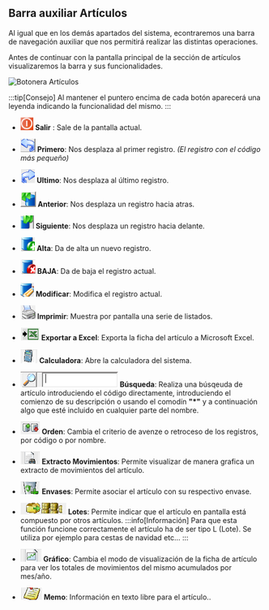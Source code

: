 ## Barra auxiliar Artículos

Al igual que en los demás apartados del sistema, econtraremos una barra de navegación auxiliar que nos permitirá realizar las distintas operaciones.

Antes de continuar con la pantalla principal de la sección de artículos visualizaremos la barra y sus funcionalidades.

![Botonera Artículos](../../Imagenes/Articulos/BotoneraArtículos.png)

:::tip[Consejo]
Al mantener el puntero encima de cada botón aparecerá una leyenda indicando la funcionalidad del mismo.
:::

* ![salir](../../Imagenes/Articulos/Botonera/BTN_SALIR.png)     **Salir** : Sale de la pantalla actual.
* ![Primer registro](../../Imagenes/Articulos/Botonera/BTN_PRIMERO.png) **Primero**: Nos desplaza al primer registro. *(El registro con el código más pequeño)*
* ![Ultimo registro](../../Imagenes/Articulos/Botonera/BTN_ULTIMO.png) **Ultimo**: Nos desplaza al último registro.
* ![Atrás](../../Imagenes/Articulos/Botonera/BTN_ATRAS.png) **Anterior**: Nos desplaza un registro hacia atras.
* ![Adelante](../../Imagenes/Articulos/Botonera/BTN_SIGUIENTE.png) **Siguiente**: Nos desplaza un registro hacia delante.
* ![Alta](../../Imagenes/Articulos/Botonera/BTN_ALTA.png) **Alta**: Da de alta un nuevo registro.
* ![Baja](../../Imagenes/Articulos/Botonera/BTN_BAJA.png) **BAJA**: Da de baja el registro actual.
* ![Modificar](../../Imagenes/Articulos/Botonera/BTN_MODIFICAR.png) **Modificar**: Modifica el registro actual.
* ![Imprimir](../../Imagenes/Articulos/Botonera/BTN_IMPRIMIR.png) **Imprimir**: Muestra por pantalla una serie de listados.
* ![Exportar](../../Imagenes/Articulos/Botonera/BTN_EXPORTAR.png) **Exportar a Excel**: Exporta la ficha del artículo a Microsoft Excel.
* ![Calculadora](../../Imagenes/Articulos/Botonera/BNT_CALCULADORA.png) **Calculadora**: Abre la calculadora del sistema.
* ![Busqueda](../../Imagenes/Articulos/Botonera/BUSQUEDA.png) **Búsqueda**: Realiza una búsqeuda de artículo introduciendo el código directamente, introduciendo el comienzo de su descripción o usando el comodín **"*"** y a continuación algo que esté incluido en cualquier parte del nombre.
* ![Orden](../../Imagenes/Articulos/Botonera/BTN_ORDEN.png) **Orden**: Cambia el criterio de avenze o retroceso de los registros, por código o por nombre.
* ![Almacen](../../Imagenes/Articulos/Botonera/BTN_ESALMA.png) **Extracto Movimientos**: Permite visualizar de manera grafica un extracto de movimientos del artículo.
* ![Envases](../../Imagenes/Articulos/Botonera/BTN_ENVASE.png) **Envases**: Permite asociar el artículo con su respectivo envase.
* ![Lotes](../../Imagenes/Articulos/Botonera/BTN_LOTE.png) **Lotes**: Permite indicar que el artículo en pantalla está compuesto por otros artículos.
    :::info[Información]
    Para que esta función funcione correctamente el artículo ha de ser tipo L (Lote).
    Se utiliza por ejemplo para cestas de navidad etc...
    :::
* ![Datos Mes](../../Imagenes/Articulos/Botonera/BTN_GRAFICO.png) **Gráfico**: Cambia el modo de visualización de la ficha de artículo para ver los totales de movimientos del mismo acumulados por mes/año.

* ![Memo](../../Imagenes/Articulos/Botonera/BTN_MEMO.png) **Memo**: Información en texto libre para el artículo..